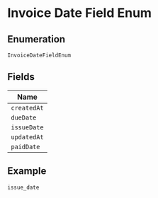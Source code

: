 
# Invoice Date Field Enum

## Enumeration

`InvoiceDateFieldEnum`

## Fields

| Name |
|  --- |
| `createdAt` |
| `dueDate` |
| `issueDate` |
| `updatedAt` |
| `paidDate` |

## Example

```
issue_date
```


